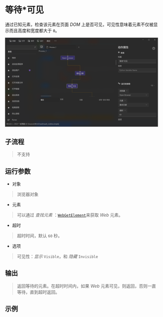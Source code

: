 # 等待*可见
通过已知元素，检查该元素在页面 *DOM* 上是否可见，可见性意味着元素不仅被显示而且高度和宽度都大于 `0`。

![WebWaitVisibilityByElement](./images/10.png ':size=90%')


## 子流程
> 不支持


## 运行参数
* 对象
>   浏览器对象
* 元素
>   可以通过 *查找元素* ：[`WebGetElement`](./WebGetElement.md)来获取 *Web* 元素。
* 超时
>   超时时间，默认 `60` 秒。
* 选项
>   可见性：*显示* `Visible`，和 *隐藏* `Invisible`


## 输出

> 返回等待的元素。在超时时间内，如果 *Web* 元素可见，则返回，否则一直等待，直到超时返回。


## 示例